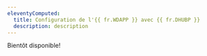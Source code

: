 ```yaml
---
eleventyComputed:
  title: Configuration de l'{{ fr.WDAPP }} avec {{ fr.DHUBP }}
  description: description
---
```

Bientôt disponible!
